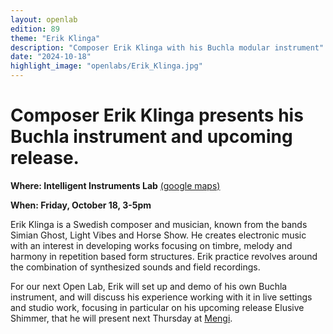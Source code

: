 ```yaml
---
layout: openlab
edition: 89
theme: "Erik Klinga"
description: "Composer Erik Klinga with his Buchla modular instrument"
date: "2024-10-18"
highlight_image: "openlabs/Erik_Klinga.jpg"
---
```



# Composer Erik Klinga presents his Buchla instrument and upcoming release.

**Where: Intelligent Instruments Lab** [(google maps)](https://maps.app.goo.gl/QAgZdx3r5fFfV2Kt5)

**When: Friday, October 18, 3-5pm**

Erik Klinga is a Swedish composer and musician, known from the bands Simian Ghost, Light Vibes and Horse Show. He creates electronic music with an interest in developing works focusing on timbre, melody and harmony in repetition based form structures. Erik practice revolves around the combination of synthesized sounds and field recordings. 

For our next Open Lab, Erik will set up and demo of his own Buchla instrument, and will discuss his experience working with it in live settings and studio work, focusing in particular on his upcoming release Elusive Shimmer, that he will present next Thursday at [Mengi](https://fb.me/e/hSxKeRuYx).

<script>
    import CaptionedImage from "../../components/Images/CaptionedImage.svelte"
</script>

<CaptionedImage
    src="openlabs/Erik_Klinga.jpg"
    alt="Composer Erik Klinga." 
    caption="Composer Erik Klinga"/>


